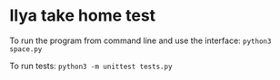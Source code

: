 # Ilya take home test

To run the program from command line and use the interface:
```python3 space.py``` 

To run tests:
```python3 -m unittest tests.py```
